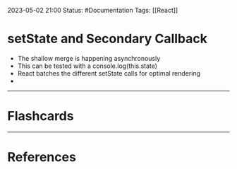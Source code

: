2023-05-02 21:00
Status: #Documentation 
Tags: [[React]]

# setState and Secondary Callback

* The shallow merge is happening asynchronously
* This can be tested with a console.log(this.state)
* React batches the different setState calls for optimal rendering
* 






___
# Flashcards



---
# References
